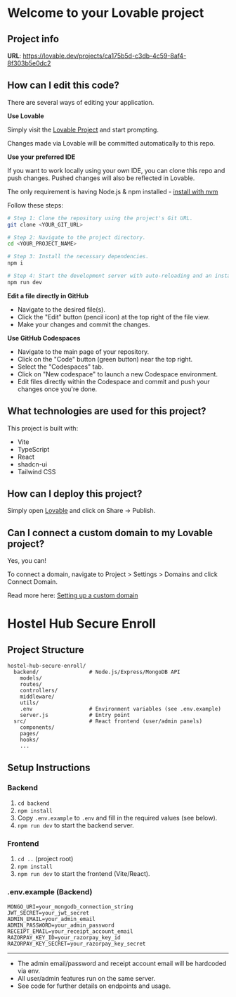 # Welcome to your Lovable project

## Project info

**URL**: https://lovable.dev/projects/ca175b5d-c3db-4c59-8af4-8f303b5e0dc2

## How can I edit this code?

There are several ways of editing your application.

**Use Lovable**

Simply visit the [Lovable Project](https://lovable.dev/projects/ca175b5d-c3db-4c59-8af4-8f303b5e0dc2) and start prompting.

Changes made via Lovable will be committed automatically to this repo.

**Use your preferred IDE**

If you want to work locally using your own IDE, you can clone this repo and push changes. Pushed changes will also be reflected in Lovable.

The only requirement is having Node.js & npm installed - [install with nvm](https://github.com/nvm-sh/nvm#installing-and-updating)

Follow these steps:

```sh
# Step 1: Clone the repository using the project's Git URL.
git clone <YOUR_GIT_URL>

# Step 2: Navigate to the project directory.
cd <YOUR_PROJECT_NAME>

# Step 3: Install the necessary dependencies.
npm i

# Step 4: Start the development server with auto-reloading and an instant preview.
npm run dev
```

**Edit a file directly in GitHub**

- Navigate to the desired file(s).
- Click the "Edit" button (pencil icon) at the top right of the file view.
- Make your changes and commit the changes.

**Use GitHub Codespaces**

- Navigate to the main page of your repository.
- Click on the "Code" button (green button) near the top right.
- Select the "Codespaces" tab.
- Click on "New codespace" to launch a new Codespace environment.
- Edit files directly within the Codespace and commit and push your changes once you're done.

## What technologies are used for this project?

This project is built with:

- Vite
- TypeScript
- React
- shadcn-ui
- Tailwind CSS

## How can I deploy this project?

Simply open [Lovable](https://lovable.dev/projects/ca175b5d-c3db-4c59-8af4-8f303b5e0dc2) and click on Share -> Publish.

## Can I connect a custom domain to my Lovable project?

Yes, you can!

To connect a domain, navigate to Project > Settings > Domains and click Connect Domain.

Read more here: [Setting up a custom domain](https://docs.lovable.dev/tips-tricks/custom-domain#step-by-step-guide)

# Hostel Hub Secure Enroll

## Project Structure

```
hostel-hub-secure-enroll/
  backend/                # Node.js/Express/MongoDB API
    models/
    routes/
    controllers/
    middleware/
    utils/
    .env                  # Environment variables (see .env.example)
    server.js             # Entry point
  src/                    # React frontend (user/admin panels)
    components/
    pages/
    hooks/
    ...
```

## Setup Instructions

### Backend
1. `cd backend`
2. `npm install`
3. Copy `.env.example` to `.env` and fill in the required values (see below).
4. `npm run dev` to start the backend server.

### Frontend
1. `cd ..` (project root)
2. `npm install`
3. `npm run dev` to start the frontend (Vite/React).

### .env.example (Backend)
```
MONGO_URI=your_mongodb_connection_string
JWT_SECRET=your_jwt_secret
ADMIN_EMAIL=your_admin_email
ADMIN_PASSWORD=your_admin_password
RECEIPT_EMAIL=your_receipt_account_email
RAZORPAY_KEY_ID=your_razorpay_key_id
RAZORPAY_KEY_SECRET=your_razorpay_key_secret
```

---

- The admin email/password and receipt account email will be hardcoded via env.
- All user/admin features run on the same server.
- See code for further details on endpoints and usage.
